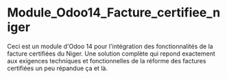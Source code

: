 # Module_Odoo14_Facture_certifiee_niger
Ceci est un module d'Odoo 14 pour l'intégration des fonctionnalités de la facture certifiées du Niger. Une solution complète qui repond exactement  aux exigences techniques et fonctionnelles de la réforme des factures certifiées un peu répandue ça et là. 
